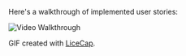 Here's a walkthrough of implemented user stories:

<img src='http://i.imgur.com/iTeGuQ0.gif' title='Video Walkthrough' width='' alt='Video Walkthrough' />

GIF created with [LiceCap](http://www.cockos.com/licecap/).
